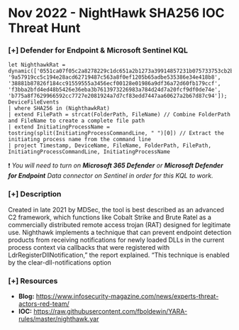 # Nov 2022 - NightHawk SHA256 IOC Threat Hunt 

### [+] Defender for Endpoint & Microsoft Sentinel KQL
```
let NighthawkRat = dynamic(['0551ca07f05c2a8278229c1dc651a2b1273a39914857231b075733753cb2b988', '9a57919cc5c194e28acd62719487c563a8f0ef1205b65adbe535386e34e418b8', '38881b87826f184cc91559555a3456ecf00128e01986a9df36a72d60fb179ccf', 'f3bba2bfd4ed48b5426e36eba3b7613973226983a784d24d7a20fcf9df0de74e', 'b775a8f7629966592cc7727e2081924a7d7cf83edd7447aa60627a2b67d87c94']);
DeviceFileEvents
| where SHA256 in (NighthawkRat)
| extend FilePath = strcat(FolderPath, FileName) // Combine FolderPath and FileName to create a complete file path
| extend InitiatingProcessName = tostring(split(InitiatingProcessCommandLine, " ")[0]) // Extract the initiating process name from the command line
| project Timestamp, DeviceName, FileName, FolderPath, FilePath, InitiatingProcessCommandLine, InitiatingProcessName
```
:exclamation: *You will need to turn on **Microsoft 365 Defender** or **Microsoft Defender for Endpoint** Data connector on Sentinel in order for this KQL to work.*

### [+] Description 
Created in late 2021 by MDSec, the tool is best described as an advanced C2 framework, which functions like Cobalt Strike and Brute Ratel as a commercially distributed remote access trojan (RAT) designed for legitimate use.
Nighthawk implements a technique that can prevent endpoint detection products from receiving notifications for newly loaded DLLs in the current process context via callbacks that were registered with LdrRegisterDllNotification,” the report explained. “This technique is enabled by the clear-dll-notifications option

### [+] Resources 
- **Blog:** https://www.infosecurity-magazine.com/news/experts-threat-actors-red-team/
- **IOC:** https://raw.githubusercontent.com/fboldewin/YARA-rules/master/nighthawk.yar

